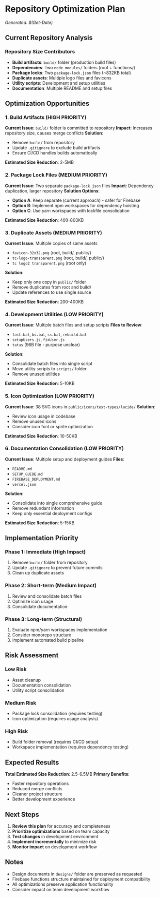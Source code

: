 # Repository Optimization Plan
*Generated: $(Get-Date)*

## Current Repository Analysis

### Repository Size Contributors
- **Build artifacts**: `build/` folder (production build files)
- **Dependencies**: Two `node_modules/` folders (root + functions/)
- **Package locks**: Two `package-lock.json` files (~832KB total)
- **Duplicate assets**: Multiple logo files and favicons
- **Utility scripts**: Development and setup utilities
- **Documentation**: Multiple README and setup files

## Optimization Opportunities

### 1. Build Artifacts (HIGH PRIORITY)
**Current Issue**: `build/` folder is committed to repository
**Impact**: Increases repository size, causes merge conflicts
**Solution**: 
- Remove `build/` from repository
- Update `.gitignore` to exclude build artifacts
- Ensure CI/CD handles builds automatically

**Estimated Size Reduction**: 2-5MB

### 2. Package Lock Files (MEDIUM PRIORITY)
**Current Issue**: Two separate `package-lock.json` files
**Impact**: Dependency duplication, larger repository
**Solution Options**:
- **Option A**: Keep separate (current approach) - safer for Firebase
- **Option B**: Implement npm workspaces for dependency hoisting
- **Option C**: Use yarn workspaces with lockfile consolidation

**Estimated Size Reduction**: 400-800KB

### 3. Duplicate Assets (MEDIUM PRIORITY)
**Current Issue**: Multiple copies of same assets
- `favicon-32x32.png` (root, build/, public/)
- `tc-logo-transparent.png` (root, build/, public/)
- `tc logo2 transparent.png` (root only)

**Solution**: 
- Keep only one copy in `public/` folder
- Remove duplicates from root and build/
- Update references to use single source

**Estimated Size Reduction**: 200-400KB

### 4. Development Utilities (LOW PRIORITY)
**Current Issue**: Multiple batch files and setup scripts
**Files to Review**:
- `fast.bat`, `bs.bat`, `ss.bat`, `rebuild.bat`
- `setupUsers.js`, `fixUser.js`
- `tatus` (96B file - purpose unclear)

**Solution**: 
- Consolidate batch files into single script
- Move utility scripts to `scripts/` folder
- Remove unused utilities

**Estimated Size Reduction**: 5-10KB

### 5. Icon Optimization (LOW PRIORITY)
**Current Issue**: 38 SVG icons in `public/icons/test-types/lucide/`
**Solution**: 
- Review icon usage in codebase
- Remove unused icons
- Consider icon font or sprite optimization

**Estimated Size Reduction**: 10-50KB

### 6. Documentation Consolidation (LOW PRIORITY)
**Current Issue**: Multiple setup and deployment guides
**Files**:
- `README.md`
- `SETUP_GUIDE.md`
- `FIREBASE_DEPLOYMENT.md`
- `vercel.json`

**Solution**: 
- Consolidate into single comprehensive guide
- Remove redundant information
- Keep only essential deployment configs

**Estimated Size Reduction**: 5-15KB

## Implementation Priority

### Phase 1: Immediate (High Impact)
1. Remove `build/` folder from repository
2. Update `.gitignore` to prevent future commits
3. Clean up duplicate assets

### Phase 2: Short-term (Medium Impact)
1. Review and consolidate batch files
2. Optimize icon usage
3. Consolidate documentation

### Phase 3: Long-term (Structural)
1. Evaluate npm/yarn workspaces implementation
2. Consider monorepo structure
3. Implement automated build pipeline

## Risk Assessment

### Low Risk
- Asset cleanup
- Documentation consolidation
- Utility script consolidation

### Medium Risk
- Package lock consolidation (requires testing)
- Icon optimization (requires usage analysis)

### High Risk
- Build folder removal (requires CI/CD setup)
- Workspace implementation (requires dependency testing)

## Expected Results

**Total Estimated Size Reduction**: 2.5-6.5MB
**Primary Benefits**:
- Faster repository operations
- Reduced merge conflicts
- Cleaner project structure
- Better development experience

## Next Steps

1. **Review this plan** for accuracy and completeness
2. **Prioritize optimizations** based on team capacity
3. **Test changes** in development environment
4. **Implement incrementally** to minimize risk
5. **Monitor impact** on development workflow

## Notes

- Design documents in `designs/` folder are preserved as requested
- Firebase functions structure maintained for deployment compatibility
- All optimizations preserve application functionality
- Consider impact on team development workflow
